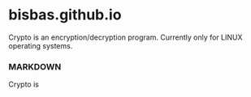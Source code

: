 # bisbas.github.io
Crypto is an encryption/decryption program. Currently only for LINUX operating systems.


### MARKDOWN
Crypto is
